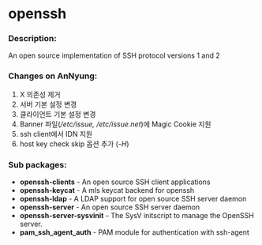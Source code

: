 # openssh

### Description:
An open source implementation of SSH protocol versions 1 and 2

### Changes on AnNyung:
1. X 의존성 제거
2. 서버 기본 설정 변경
3. 클라이언트 기본 설정 변경
4. Banner 파일(_/etc/issue, /etc/issue.net_)에 Magic Cookie 지원
5. ssh client에서 IDN 지원
6. host key check skip 옵션 추가 (_-H_)

### Sub packages:
* **openssh-clients** - An open source SSH client applications
* **openssh-keycat** - A mls keycat backend for openssh
* **openssh-ldap** - A LDAP support for open source SSH server daemon
* **openssh-server** - An open source SSH server daemon
* **openssh-server-sysvinit** - The SysV initscript to manage the OpenSSH server.
* **pam_ssh_agent_auth** - PAM module for authentication with ssh-agent